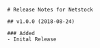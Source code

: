     # Release Notes for Netstock
     
    ## v1.0.0 (2018-08-24)
     
    ### Added
    - Inital Release
  